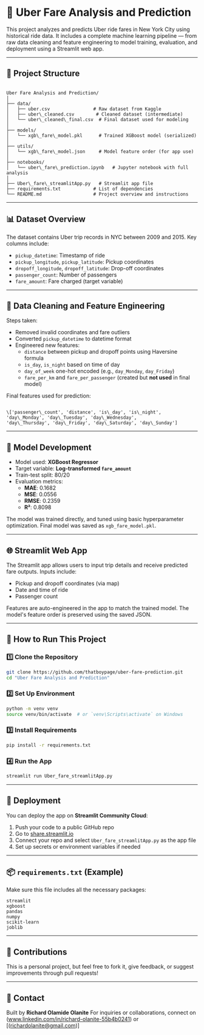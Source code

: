 # 🚕 Uber Fare Analysis and Prediction

This project analyzes and predicts Uber ride fares in New York City using historical ride data. It includes a complete machine learning pipeline — from raw data cleaning and feature engineering to model training, evaluation, and deployment using a Streamlit web app.

---

## 📁 Project Structure

```

Uber Fare Analysis and Prediction/
│
├── data/
│   ├── uber.csv                # Raw dataset from Kaggle
│   ├── uber\_cleaned.csv        # Cleaned dataset (intermediate)
│   └── uber\_cleaned\_final.csv  # Final dataset used for modeling
│
├── models/
│   └── xgb\_fare\_model.pkl      # Trained XGBoost model (serialized)
│
├── utils/
│   └── xgb\_fare\_model.json     # Model feature order (for app use)
│
├── notebooks/
│   └── uber\_fare\_prediction.ipynb   # Jupyter notebook with full analysis
│
├── Uber\_fare\_streamlitApp.py   # Streamlit app file
├── requirements.txt            # List of dependencies
└── README.md                   # Project overview and instructions

```

---

## 📊 Dataset Overview

The dataset contains Uber trip records in NYC between 2009 and 2015. Key columns include:

- `pickup_datetime`: Timestamp of ride
- `pickup_longitude`, `pickup_latitude`: Pickup coordinates
- `dropoff_longitude`, `dropoff_latitude`: Drop-off coordinates
- `passenger_count`: Number of passengers
- `fare_amount`: Fare charged (target variable)

---

## 🧹 Data Cleaning and Feature Engineering

Steps taken:

- Removed invalid coordinates and fare outliers
- Converted `pickup_datetime` to datetime format
- Engineered new features:
  - `distance` between pickup and dropoff points using Haversine formula
  - `is_day`, `is_night` based on time of day
  - `day_of_week` one-hot encoded (e.g., `day_Monday`, `day_Friday`)
  - `fare_per_km` and `fare_per_passenger` (created but **not used** in final model)

Final features used for prediction:
```

\['passenger\_count', 'distance', 'is\_day', 'is\_night',
'day\_Monday', 'day\_Tuesday', 'day\_Wednesday',
'day\_Thursday', 'day\_Friday', 'day\_Saturday', 'day\_Sunday']

````

---

## 🧠 Model Development

- Model used: **XGBoost Regressor**
- Target variable: **Log-transformed `fare_amount`**
- Train-test split: 80/20
- Evaluation metrics:
  - **MAE**: 0.1682
  - **MSE**: 0.0556
  - **RMSE**: 0.2359
  - **R²**: 0.8098

The model was trained directly, and tuned using basic hyperparameter optimization. Final model was saved as `xgb_fare_model.pkl`.

---

## 🌐 Streamlit Web App

The Streamlit app allows users to input trip details and receive predicted fare outputs. Inputs include:

- Pickup and dropoff coordinates (via map)
- Date and time of ride
- Passenger count

Features are auto-engineered in the app to match the trained model. The model's feature order is preserved using the saved JSON.

---

## 🚀 How to Run This Project

### 1️⃣ Clone the Repository

```bash
git clone https://github.com/thatboypage/uber-fare-prediction.git
cd "Uber Fare Analysis and Prediction"
````

### 2️⃣ Set Up Environment

```bash
python -m venv venv
source venv/bin/activate  # or `venv\Scripts\activate` on Windows
```

### 3️⃣ Install Requirements

```bash
pip install -r requirements.txt
```

### 4️⃣ Run the App

```bash
streamlit run Uber_fare_streamlitApp.py
```

---

## 🔧 Deployment

You can deploy the app on **Streamlit Community Cloud**:

1. Push your code to a public GitHub repo
2. Go to [share.streamlit.io](https://share.streamlit.io)
3. Connect your repo and select `Uber_fare_streamlitApp.py` as the app file
4. Set up secrets or environment variables if needed

---

## 📦 `requirements.txt` (Example)

Make sure this file includes all the necessary packages:

```
streamlit
xgboost
pandas
numpy
scikit-learn
joblib
```

---

## 🤝 Contributions

This is a personal project, but feel free to fork it, give feedback, or suggest improvements through pull requests!

---

## 📧 Contact

Built by **Richard Olamide Olanite**
For inquiries or collaborations, connect on (www.linkedin.com/in/richard-olanite-55b4b0241) or \[(richardolanite@gmail.com)]

